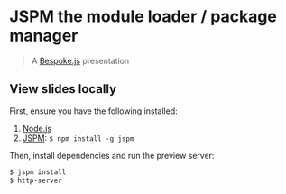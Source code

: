 # JSPM the module loader / package manager
> A [Bespoke.js](http://markdalgleish.com/projects/bespoke.js) presentation

## View slides locally

First, ensure you have the following installed:

1. [Node.js](http://nodejs.org)
2. [JSPM](http://jspm.io): `$ npm install -g jspm`

Then, install dependencies and run the preview server:

```bash
$ jspm install
$ http-server
```
